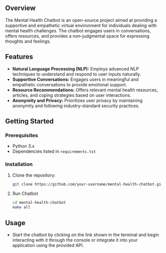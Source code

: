 
## Overview

The Mental Health Chatbot is an open-source project aimed at providing a supportive and empathetic virtual environment for individuals dealing with mental health challenges. The chatbot engages users in conversations, offers resources, and provides a non-judgmental space for expressing thoughts and feelings.

## Features

- **Natural Language Processing (NLP):** Employs advanced NLP techniques to understand and respond to user inputs naturally.
- **Supportive Conversations:** Engages users in meaningful and empathetic conversations to provide emotional support.
- **Resource Recommendations:** Offers relevant mental health resources, articles, and coping strategies based on user interactions.
- **Anonymity and Privacy:** Prioritizes user privacy by maintaining anonymity and following industry-standard security practices.

## Getting Started

### Prerequisites

- Python 3.x
- Dependencies listed in `requirements.txt`

### Installation

1. Clone the repository:

    ```bash
    git clone https://github.com/your-username/mental-health-chatbot.git
    ```

2. Run Chatbot

    ```bash
    cd mental-health-chatbot
    make all
    ```


## Usage

- Start the chatbot by clicking on the link  shown in the terminal and begin interacting with it through the console or integrate it into your application using the provided API.

